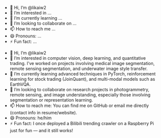- 👋 Hi, I’m @likaiw2
- 👀 I’m interested in ...
- 🌱 I’m currently learning ...
- 💞️ I’m looking to collaborate on ...
- 📫 How to reach me ...
- 😄 Pronouns: ...
- ⚡ Fun fact: ...

<!---
likaiw2/likaiw2 is a ✨ special ✨ repository because its `README.md` (this file) appears on your GitHub profile.
You can click the Preview link to take a look at your changes.
--->


- 👋 Hi, I’m @likaiw2  
- 👀 I’m interested in computer vision, deep learning, and quantitative trading. I’ve worked on projects involving medical image segmentation, remote sensing segmentation, and underwater image style transfer.  
- 🌱 I’m currently learning advanced techniques in PyTorch, reinforcement learning for stock trading (JoinQuant), and multi-modal models such as EarthVQA.  
- 💞️ I’m looking to collaborate on research projects in photogrammetry, remote sensing, and image understanding, especially those involving segmentation or representation learning.  
- 📫 How to reach me: You can find me on GitHub or email me directly (contact info in resume/website).  
- 😄 Pronouns: he/him  
- ⚡ Fun fact: I once deployed a Bilibili trending crawler on a Raspberry Pi just for fun — and it still works!  
